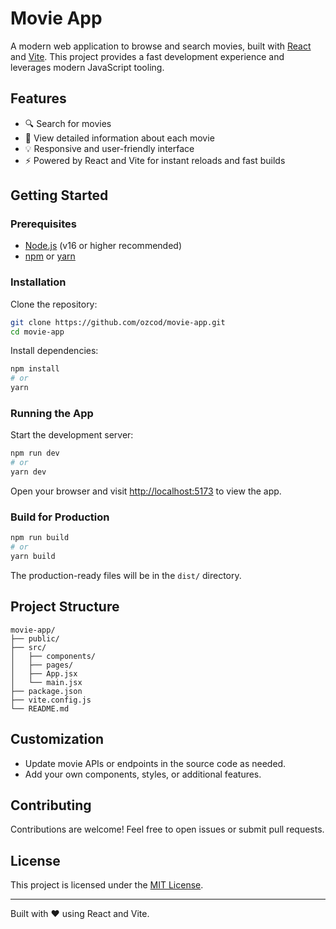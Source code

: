 # Movie App

A modern web application to browse and search movies, built with [React](https://react.dev/) and [Vite](https://vitejs.dev/). This project provides a fast development experience and leverages modern JavaScript tooling.

## Features

- 🔍 Search for movies
- 📃 View detailed information about each movie
- 💡 Responsive and user-friendly interface
- ⚡ Powered by React and Vite for instant reloads and fast builds

## Getting Started

### Prerequisites

- [Node.js](https://nodejs.org/) (v16 or higher recommended)
- [npm](https://www.npmjs.com/) or [yarn](https://yarnpkg.com/)

### Installation

Clone the repository:

```bash
git clone https://github.com/ozcod/movie-app.git
cd movie-app
```

Install dependencies:

```bash
npm install
# or
yarn
```

### Running the App

Start the development server:

```bash
npm run dev
# or
yarn dev
```

Open your browser and visit [http://localhost:5173](http://localhost:5173) to view the app.

### Build for Production

```bash
npm run build
# or
yarn build
```

The production-ready files will be in the `dist/` directory.

## Project Structure

```
movie-app/
├── public/
├── src/
│   ├── components/
│   ├── pages/
│   ├── App.jsx
│   └── main.jsx
├── package.json
├── vite.config.js
└── README.md
```

## Customization

- Update movie APIs or endpoints in the source code as needed.
- Add your own components, styles, or additional features.

## Contributing

Contributions are welcome! Feel free to open issues or submit pull requests.

## License

This project is licensed under the [MIT License](LICENSE).

---

Built with ❤️ using React and Vite.
